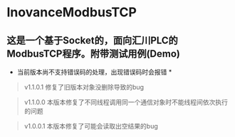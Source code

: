 # InovanceModbusTCP
## 这是一个基于Socket的，面向汇川PLC的ModbusTCP程序。附带测试用例(Demo)

* 当前版本尚不支持错误码的处理，出现错误码时会报错 *

>v1.1.0.1
修复了旧版本对象没删除导致的bug

>v1.1.0.0
本版本修复了不同线程调用同一个通信对象时不能线程间依次执行的问题

>v1.0.0.1
本版本修复了可能会读取出空结果的bug